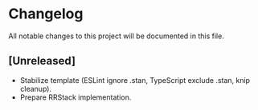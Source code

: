 # Changelog

All notable changes to this project will be documented in this file.

## [Unreleased]

- Stabilize template (ESLint ignore .stan, TypeScript exclude .stan, knip cleanup).
- Prepare RRStack implementation.
